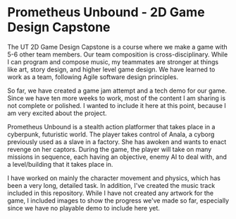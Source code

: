 # Prometheus Unbound - 2D Game Design Capstone

The UT 2D Game Design Capstone is a course where we make a game with 5-6 other team members. 
Our team composition is cross-disciplinary. While I can program and compose music, my teammates are stronger at things like art, story design, and higher level game design.
We have learned to work as a team, following Agile software design principles.

So far, we have created a game jam attempt and a tech demo for our game. 
Since we have ten more weeks to work, most of the content I am sharing is not complete or polished. 
I wanted to include it here at this point, because I am very excited about the project.

Prometheus Unbound is a stealth action platformer that takes place in a cyberpunk, futuristic world. 
The player takes control of Anala, a cyborg previously used as a slave in a factory. She has awoken and wants to enact revenge on her captors.
During the game, the player will take on many missions in sequence, each having an objective, enemy AI to deal with, and a level/building that it takes place in.

I have worked on mainly the character movement and physics, which has been a very long, detailed task.
In addition, I've created the music track included in this repository. 
While I have not created any artwork for the game, I included images to show the progress we've made so far, especially since we have no playable demo to include here yet.

